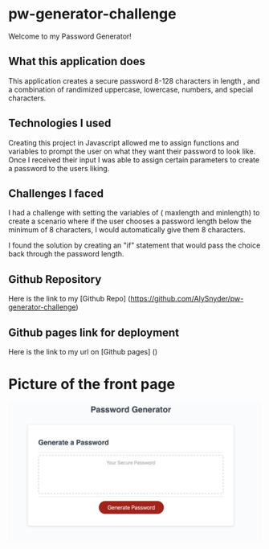 # pw-generator-challenge

Welcome to my Password Generator! 

## What this application does

This application creates a secure password 8-128 characters in length , and a combination of randimized uppercase, lowercase, numbers, and special characters. 

## Technologies I used

Creating this project in Javascript allowed me to assign functions and variables to prompt the user on what they want their password to look like. Once I received their input I was able to assign certain parameters to create a password to the users liking.

## Challenges I faced

I had a challenge with setting the variables of ( maxlength and minlength) to create a scenario where if the user chooses a password length below the minimum of 8 characters, I would automatically give them 8 characters. 

I found the solution by creating an "if" statement that would pass the choice back through the password length. 

## Github Repository
Here is the link to my [Github Repo] (https://github.com/AlySnyder/pw-generator-challenge)


## Github pages link for deployment
Here is the link to my url on [Github pages] ()

# Picture of the front page

![](mockup.png)
